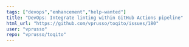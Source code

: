```yaml
---
tags: ["devops","enhancement","help-wanted"]
title: "DevOps: Integrate linting within GitHub Actions pipeline"
html_url: "https://github.com/vprusso/toqito/issues/180"
user: "vprusso"
repo: "vprusso/toqito"
---
```


